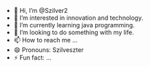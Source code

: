 - 👋 Hi, I’m @Szilver2
- 👀 I’m interested in innovation and technology.
- 🌱 I’m currently learning java programming.
- 💞️ I’m looking to do something with my life.
- 📫 How to reach me ...
- 😄 Pronouns: Szilveszter
- ⚡ Fun fact: ...

<!---
Szilver2/Szilver2 is a ✨ special ✨ repository because its `README.md` (this file) appears on your GitHub profile.
You can click the Preview link to take a look at your changes.
--->
